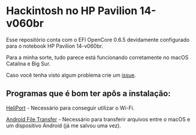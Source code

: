# Hackintosh no HP Pavilion 14-v060br
Esse repositório conta com o EFI OpenCore 0.6.5 devidamente configurado para o notebook HP Pavilion 14-v060br.

Para a minha sorte, tudo parece está funcionando corretamente no macOS Catalina e Big Sur.

Caso você tenha visto algum problema crie um [issue](https://github.com/1ukidev/14-v060br-hackintosh/issues/new).

## Programas que é bom ter apôs a instalação:
[HeliPort](https://github.com/OpenIntelWireless/HeliPort) - Necessário para conseguir utilizar o Wi-Fi.

[Android File Transfer](https://www.android.com/filetransfer) - Necessário para transferir arquivos entre o macOS e um dispositivo Android (já me salvou uma vez).
